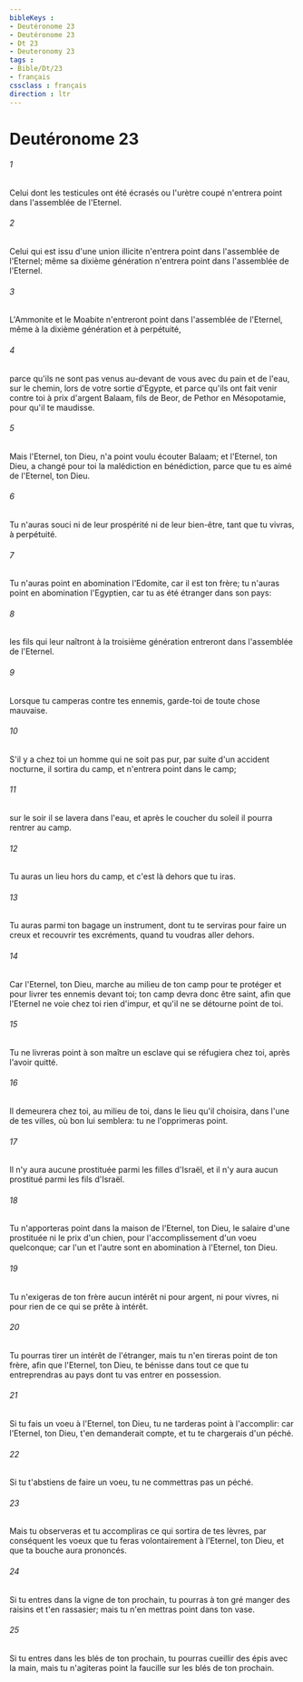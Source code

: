 ```yaml
---
bibleKeys : 
- Deutéronome 23
- Deutéronome 23
- Dt 23
- Deuteronomy 23
tags : 
- Bible/Dt/23
- français
cssclass : français
direction : ltr
---
```


# Deutéronome 23

###### 1
Celui dont les testicules ont été écrasés ou l'urètre coupé n'entrera point dans l'assemblée de l'Eternel.
###### 2
Celui qui est issu d'une union illicite n'entrera point dans l'assemblée de l'Eternel; même sa dixième génération n'entrera point dans l'assemblée de l'Eternel.
###### 3
L'Ammonite et le Moabite n'entreront point dans l'assemblée de l'Eternel, même à la dixième génération et à perpétuité,
###### 4
parce qu'ils ne sont pas venus au-devant de vous avec du pain et de l'eau, sur le chemin, lors de votre sortie d'Egypte, et parce qu'ils ont fait venir contre toi à prix d'argent Balaam, fils de Beor, de Pethor en Mésopotamie, pour qu'il te maudisse.
###### 5
Mais l'Eternel, ton Dieu, n'a point voulu écouter Balaam; et l'Eternel, ton Dieu, a changé pour toi la malédiction en bénédiction, parce que tu es aimé de l'Eternel, ton Dieu.
###### 6
Tu n'auras souci ni de leur prospérité ni de leur bien-être, tant que tu vivras, à perpétuité.
###### 7
Tu n'auras point en abomination l'Edomite, car il est ton frère; tu n'auras point en abomination l'Egyptien, car tu as été étranger dans son pays:
###### 8
les fils qui leur naîtront à la troisième génération entreront dans l'assemblée de l'Eternel.
###### 9
Lorsque tu camperas contre tes ennemis, garde-toi de toute chose mauvaise.
###### 10
S'il y a chez toi un homme qui ne soit pas pur, par suite d'un accident nocturne, il sortira du camp, et n'entrera point dans le camp;
###### 11
sur le soir il se lavera dans l'eau, et après le coucher du soleil il pourra rentrer au camp.
###### 12
Tu auras un lieu hors du camp, et c'est là dehors que tu iras.
###### 13
Tu auras parmi ton bagage un instrument, dont tu te serviras pour faire un creux et recouvrir tes excréments, quand tu voudras aller dehors.
###### 14
Car l'Eternel, ton Dieu, marche au milieu de ton camp pour te protéger et pour livrer tes ennemis devant toi; ton camp devra donc être saint, afin que l'Eternel ne voie chez toi rien d'impur, et qu'il ne se détourne point de toi.
###### 15
Tu ne livreras point à son maître un esclave qui se réfugiera chez toi, après l'avoir quitté.
###### 16
Il demeurera chez toi, au milieu de toi, dans le lieu qu'il choisira, dans l'une de tes villes, où bon lui semblera: tu ne l'opprimeras point.
###### 17
Il n'y aura aucune prostituée parmi les filles d'Israël, et il n'y aura aucun prostitué parmi les fils d'Israël.
###### 18
Tu n'apporteras point dans la maison de l'Eternel, ton Dieu, le salaire d'une prostituée ni le prix d'un chien, pour l'accomplissement d'un voeu quelconque; car l'un et l'autre sont en abomination à l'Eternel, ton Dieu.
###### 19
Tu n'exigeras de ton frère aucun intérêt ni pour argent, ni pour vivres, ni pour rien de ce qui se prête à intérêt.
###### 20
Tu pourras tirer un intérêt de l'étranger, mais tu n'en tireras point de ton frère, afin que l'Eternel, ton Dieu, te bénisse dans tout ce que tu entreprendras au pays dont tu vas entrer en possession.
###### 21
Si tu fais un voeu à l'Eternel, ton Dieu, tu ne tarderas point à l'accomplir: car l'Eternel, ton Dieu, t'en demanderait compte, et tu te chargerais d'un péché.
###### 22
Si tu t'abstiens de faire un voeu, tu ne commettras pas un péché.
###### 23
Mais tu observeras et tu accompliras ce qui sortira de tes lèvres, par conséquent les voeux que tu feras volontairement à l'Eternel, ton Dieu, et que ta bouche aura prononcés.
###### 24
Si tu entres dans la vigne de ton prochain, tu pourras à ton gré manger des raisins et t'en rassasier; mais tu n'en mettras point dans ton vase.
###### 25
Si tu entres dans les blés de ton prochain, tu pourras cueillir des épis avec la main, mais tu n'agiteras point la faucille sur les blés de ton prochain.
